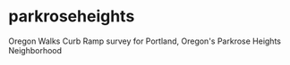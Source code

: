 parkroseheights
===============

Oregon Walks Curb Ramp survey for Portland, Oregon's Parkrose Heights Neighborhood
